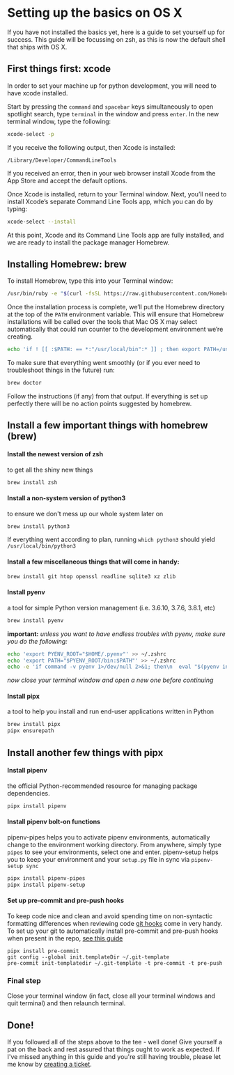 # Setting up the basics on OS X

If you have not installed the basics yet, here is a guide to set yourself up for success.
This guide will be focussing on zsh, as this is now the default shell that ships with OS X.


## First things first: xcode
In order to set your machine up for python development, you will need to have xcode installed.

Start by pressing the `command` and `spacebar` keys simultaneously to open spotlight search,
type `terminal` in the window and press `enter`.
In the new terminal window, type the following:
```zsh
xcode-select -p
```
If you receive the following output, then Xcode is installed:

```output
/Library/Developer/CommandLineTools
```

If you received an error, then in your web browser install Xcode from the App Store and accept the default options.

Once Xcode is installed, return to your Terminal window. 
Next, you’ll need to install Xcode’s separate Command Line Tools app, which you can do by typing:
```zsh
xcode-select --install
```
At this point, Xcode and its Command Line Tools app are fully installed, 
and we are ready to install the package manager Homebrew.


## Installing Homebrew: brew
To install Homebrew, type this into your Terminal window:
```zsh
/usr/bin/ruby -e "$(curl -fsSL https://raw.githubusercontent.com/Homebrew/install/master/install)"
```
Once the installation process is complete, we’ll put the Homebrew directory at the top of the `PATH` environment variable. 
This will ensure that Homebrew installations will be called over the tools that 
Mac OS X may select automatically that could run counter to the development environment we’re creating.

```zsh
echo 'if ! [[ :$PATH: == *:"/usr/local/bin":* ]] ; then export PATH=/usr/local/bin:$PATH ; fi' >> ~/.zprofile
```

To make sure that everything went smoothly (or if you ever need to troubleshoot things in the future) run:
```zsh
brew doctor
```
Follow the instructions (if any) from that output.  If everything is set up perfectly there will be no action points suggested by homebrew.


## Install a few important things with homebrew (brew)

#### Install the newest version of zsh
to get all the shiny new things
```zsh
brew install zsh
```

#### Install a non-system version of python3
to ensure we don't mess up our whole system later on
```zsh
brew install python3
```
If everything went according to plan, running `which python3` should yield `/usr/local/bin/python3`

#### Install a few miscellaneous things that will come in handy:
```zsh
brew install git htop openssl readline sqlite3 xz zlib
```

#### Install pyenv
a tool for simple Python version management (i.e. 3.6.10, 3.7.6, 3.8.1, etc)
```zsh
brew install pyenv
```
**important:** *unless you want to have endless troubles with pyenv, make sure you do the following:*
```zsh
echo 'export PYENV_ROOT="$HOME/.pyenv"' >> ~/.zshrc
echo 'export PATH="$PYENV_ROOT/bin:$PATH"' >> ~/.zshrc
echo -e 'if command -v pyenv 1>/dev/null 2>&1; then\n  eval "$(pyenv init -)"\nfi' >> ~/.zshrc
```
*now close your terminal window and open a new one before continuing*

#### Install pipx
a tool to help you install and run end-user applications written in Python
```zsh
brew install pipx
pipx ensurepath
```


## Install another few things with pipx
#### Install pipenv
the official Python-recommended resource for managing package dependencies.
```zsh
pipx install pipenv
```

#### Install pipenv bolt-on functions
pipenv-pipes helps you to activate pipenv environments, automatically change to the environment working directory.
From anywhere, simply type `pipes` to see your environments, select one and enter.
pipenv-setup helps you to keep your environment and your `setup.py` file in sync via `pipenv-setup sync`
```zsh
pipx install pipenv-pipes
pipx install pipenv-setup
```

#### Set up pre-commit and pre-push hooks
To keep code nice and clean and avoid spending time on non-syntactic formatting differences 
when reviewing code [git hooks](https://git-scm.com/docs/githooks) come in very handy.  
To set up your git to automatically install pre-commit and pre-push hooks when present in the repo, 
[see this guide](https://pre-commit.com/#automatically-enabling-pre-commit-on-repositories)
```
pipx install pre-commit
git config --global init.templateDir ~/.git-template
pre-commit init-templatedir ~/.git-template -t pre-commit -t pre-push
```

### Final step
Close your terminal window (in fact, close all your terminal windows and quit terminal) and then relaunch terminal.

## Done!
If you followed all of the steps above to the tee - well done! Give yourself a pat on the back and rest assured that things ought to work as expected.  If I've missed anything in this guide and you're still having trouble, please let me know by [creating a ticket](https://github.com/aj-cloete/pipenv-cookiecutter/issues/new).

